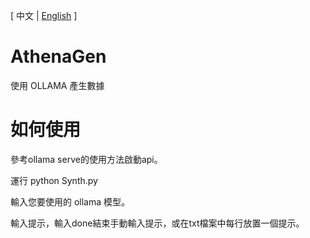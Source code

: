 \[ 中文 | [English](README.md) \]
# AthenaGen
使用 OLLAMA 產生數據

# 如何使用
參考ollama serve的使用方法啟動api。

運行 python Synth.py

輸入您要使用的 ollama 模型。

輸入提示，輸入done結束手動輸入提示，或在txt檔案中每行放置一個提示。
